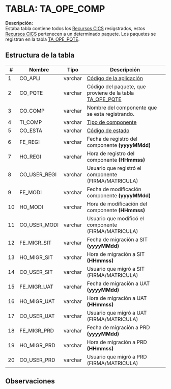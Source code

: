 # TABLA: TA_OPE_COMP

**Descripción:**  
Estaba tabla contiene todos los <a href="index.html#/pages/components.md" target="_blank">Recursos CICS</a> resigstrados, estos <a href="index.html#/pages/components.md" target="_blank">Recursos CICS</a> pertenecen a un determinado paquete. Los paquetes se registran en la tabla <a href="index.html#/pages/tables/TA_OPE_PQTE.md" target="_blank">TA_OPE_PQTE</a>.

## Estructura de la tabla
| #  | Nombre        | Tipo    | Descripción                                           |
|----|---------------|---------|------------------------------------------------------ |
| 1  | CO_APLI       | varchar | <a href="index.html#/pages/applications.md" target="_blank">Código de la aplicación</a>|
| 2  | CO_PQTE       | varchar | Código del paquete, que proviene de la tabla <a href="index.html#/pages/tables/TA_OPE_PQTE.md" target="_blank">TA_OPE_PQTE</a>                                     |
| 3  | CO_COMP       | varchar | Nombre del componente que se esta registrando.        |
| 4  | TI_COMP       | varchar | <a href="index.html#/pages/components.md" target="_blank">Tipo de componente</a>                                    |
| 5  | CO_ESTA       | varchar | <a href="index.html#/pages/comp_status.md" target="_blank">Código de estado</a>                                       |
| 6  | FE_REGI       | varchar | Fecha de registro del componente  **(yyyyMMdd)**                                  |
| 7  | HO_REGI       | varchar | Hora de registro del componente  **(HHmmss)**                                      |
| 8  | CO_USER_REGI  | varchar | Usuario que registró el componente (FIRMA/MATRICULA)                                  |
| 9  | FE_MODI       | varchar | Fecha de modificación componente  **(yyyyMMdd)**                                |
| 10 | HO_MODI       | varchar | Hora de modificación  del componente  **(HHmmss)**                                   |
| 11 | CO_USER_MODI  | varchar | Usuario que modificó el componente (FIRMA/MATRICULA)                                 |
| 12 | FE_MIGR_SIT   | varchar | Fecha de migración a SIT   **(yyyyMMdd)**                            |
| 13 | HO_MIGR_SIT   | varchar | Hora de migración a SIT   **(HHmmss)**                              |
| 14 | CO_USER_SIT   | varchar | Usuario que migró a SIT  (FIRMA/MATRICULA)                               |
| 15 | FE_MIGR_UAT   | varchar | Fecha de migración a UAT  **(yyyyMMdd)**                               |
| 16 | HO_MIGR_UAT   | varchar | Hora de migración a UAT   **(HHmmss)**                               |
| 17 | CO_USER_UAT   | varchar | Usuario que migró a UAT   (FIRMA/MATRICULA)                              |
| 18 | FE_MIGR_PRD   | varchar | Fecha de migración a PRD  **(yyyyMMdd)**                              |
| 19 | HO_MIGR_PRD   | varchar | Hora de migración a PRD   **(HHmmss)**                              |
| 20 | CO_USER_PRD   | varchar | Usuario que migró a PRD   (FIRMA/MATRICULA)                               |


## Observaciones


